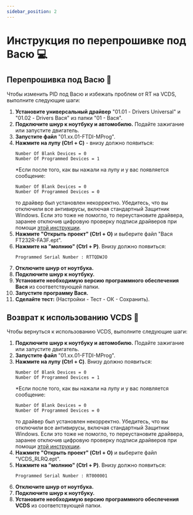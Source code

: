 ```yaml
---
sidebar_position: 2
---
```


# Инструкция по перепрошивке под Васю 💻

## Перепрошивка под Васю 🔧

Чтобы изменить PID под Васю и избежать проблем от RT на VCDS, выполните следующие шаги:

1. **Установите универсальный драйвер** "01.01 - Drivers Universal" и "01.02 - Drivers Вася" из папки "01 - Вася".
2. **Подключите шнур к ноутбуку и автомобилю.** Подайте зажигание или запустите двигатель.
3. **Запустите файл** "01.xx.01-FTDI-MProg".
4. **Нажмите на лупу (Ctrl + C)** - внизу должно появиться:
   ```
   Number Of Blank Devices = 0
   Number Of Programmed Devices = 1
   ```
   *Если после того, как вы нажали на лупу и у вас появляется сообщение:
   ```
   Number Of Blank Devices = 0
   Number Of Programmed Devices = 0
   ```
   то драйвер был установлен некорректно. Убедитесь, что вы отключили все антивирусы, включая стандартный Защитник Windows. Если это тоже не помогло, то переустановите драйвера, заранее отключив цифровую проверку подписи драйверов при помощи [этой инструкции](https://remontka.pro/disable-drivers-signature-check-windows-10/).
5. **Нажмите "Открыть проект" (Ctrl + O)** и выберите файл "Вася FT232R-FA3F.ept".
6. **Нажмите на "молнию" (Ctrl + P)**. Внизу должно появиться:
   ```
   Programmed Serial Number : RTTQDWJO
   ```
7. **Отключите шнур от ноутбука.**
8. **Подключите шнур к ноутбуку.**
9. **Установите необходимую версию программного обеспечения Вася** из соответствующей папки.
10. **Запустите программу Вася.**
11. **Сделайте тест:** (Настройки - Тест - ОК - Сохранить).

## Возврат к использованию VCDS 🔄

Чтобы вернуться к использованию VCDS, выполните следующие шаги:

1. **Подключите шнур к ноутбуку и автомобилю.** Подайте зажигание или запустите двигатель.
2. **Запустите файл** "01.xx.01-FTDI-MProg".
3. **Нажмите на лупу (Ctrl + C)**. Внизу должно появиться:
   ```
   Number Of Blank Devices = 0
   Number Of Programmed Devices = 1
   ```
   *Если после того, как вы нажали на лупу и у вас появляется сообщение:
   ```
   Number Of Blank Devices = 0
   Number Of Programmed Devices = 0
   ```
   то драйвер был установлен некорректно. Убедитесь, что вы отключили все антивирусы, включая стандартный Защитник Windows. Если это тоже не помогло, то переустановите драйвера, заранее отключив цифровую проверку подписи драйверов при помощи [этой инструкции](https://remontka.pro/disable-drivers-signature-check-windows-10/).
4. **Нажмите "Открыть проект" (Ctrl + O)** и выберите файл "VCDS_RLRQ.ept".
5. **Нажмите на "молнию" (Ctrl + P)**. Внизу должно появиться:
   ```
   Programmed Serial Number : RT000001
   ```
6. **Отключите шнур от ноутбука.**
7. **Подключите шнур к ноутбуку.**
8. **Установите необходимую версию программного обеспечения VCDS** из соответствующей папки.

